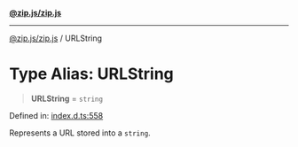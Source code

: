 [**@zip.js/zip.js**](../README.md)

***

[@zip.js/zip.js](../globals.md) / URLString

# Type Alias: URLString

> **URLString** = `string`

Defined in: [index.d.ts:558](https://github.com/gildas-lormeau/zip.js/blob/f5689a69f57baaaa10605a11a4516e7cc749e4a1/index.d.ts#L558)

Represents a URL stored into a `string`.
